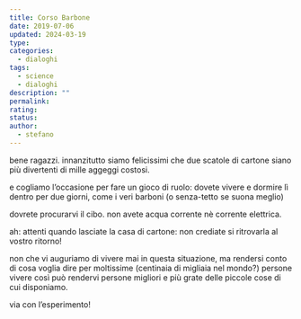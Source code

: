 ```yaml
---
title: Corso Barbone
date: 2019-07-06
updated: 2024-03-19
type: 
categories:
  - dialoghi
tags:
  - science
  - dialoghi
description: ""
permalink: 
rating: 
status: 
author:
  - stefano
---
```


bene ragazzi. innanzitutto siamo felicissimi che due scatole di cartone siano più divertenti di mille aggeggi costosi.

e cogliamo l’occasione per fare un gioco di ruolo: dovete vivere e dormire lì dentro per due giorni, come i veri barboni (o senza-tetto se suona meglio)

dovrete procurarvi il cibo. non avete acqua corrente nè corrente elettrica.

ah: attenti quando lasciate la casa di cartone: non crediate si ritrovarla al vostro ritorno!

non che vi auguriamo di vivere mai in questa situazione, ma rendersi conto di cosa voglia dire per moltissime (centinaia di migliaia nel mondo?) persone vivere così può rendervi persone migliori e più grate delle piccole cose di cui disponiamo.

via con l’esperimento!
